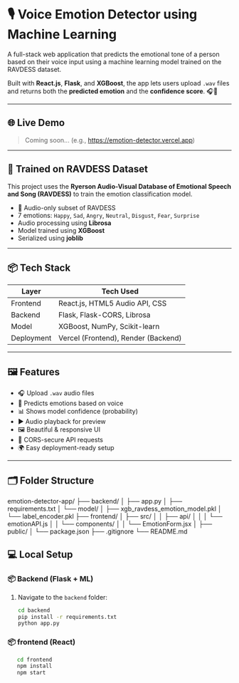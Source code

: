 # 🎙️ Voice Emotion Detector using Machine Learning

A full-stack web application that predicts the emotional tone of a person based on their voice input using a machine learning model trained on the RAVDESS dataset.

Built with **React.js**, **Flask**, and **XGBoost**, the app lets users upload `.wav` files and returns both the **predicted emotion** and the **confidence score**. 🎧🧠

---

## 🌐 Live Demo

> Coming soon... (e.g., https://emotion-detector.vercel.app)

---

## 🧠 Trained on RAVDESS Dataset

This project uses the **Ryerson Audio-Visual Database of Emotional Speech and Song (RAVDESS)** to train the emotion classification model.

- 🎤 Audio-only subset of RAVDESS
- 7 emotions: `Happy`, `Sad`, `Angry`, `Neutral`, `Disgust`, `Fear`, `Surprise`
- Audio processing using **Librosa**
- Model trained using **XGBoost**
- Serialized using **joblib**

---

## 📦 Tech Stack

| Layer      | Tech Used                        |
|------------|----------------------------------|
| Frontend   | React.js, HTML5 Audio API, CSS   |
| Backend    | Flask, Flask-CORS, Librosa       |
| Model      | XGBoost, NumPy, Scikit-learn     |
| Deployment | Vercel (Frontend), Render (Backend) |

---

## 🖼️ Features

- 🎧 Upload `.wav` audio files
- 🧠 Predicts emotions based on voice
- 📊 Shows model confidence (probability)
- ▶️ Audio playback for preview
- 🖼️ Beautiful & responsive UI
- 🔐 CORS-secure API requests
- 🌍 Easy deployment-ready setup

---

## 🗂️ Folder Structure

emotion-detector-app/
├── backend/
│ ├── app.py
│ ├── requirements.txt
│ └── model/
│ ├── xgb_ravdess_emotion_model.pkl
│ └── label_encoder.pkl
├── frontend/
│ ├── src/
│ │ ├── api/
│ │ │ └── emotionAPI.js
│ │ └── components/
│ │ └── EmotionForm.jsx
│ ├── public/
│ └── package.json
├── .gitignore
└── README.md

## 💻 Local Setup

### 📦 Backend (Flask + ML)

1. Navigate to the `backend` folder:
   ```bash
   cd backend
   pip install -r requirements.txt
   python app.py

### 📦 frontend (React)
```bash
   cd frontend
   npm install
   npm start


